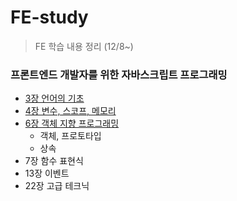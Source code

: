 # FE-study
 > FE 학습 내용 정리 (12/8~)

### 프론트엔드 개발자를 위한 자바스크립트 프로그래밍
 - [3장 언어의 기초](https://github.com/so0/FE-study/blob/main/JavaScript/chap3.md)
 - [4장 변수, 스코프, 메모리](https://github.com/so0/FE-study/blob/main/JavaScript/chap4.md)
 - [6장 객체 지향 프로그래밍](https://github.com/so0/FE-study/blob/main/JavaScript/chap6.md)
   - 객체, 프로토타입
   - 상속
 - 7장 함수 표현식
 - 13장 이벤트
 - 22장 고급 테크닉
